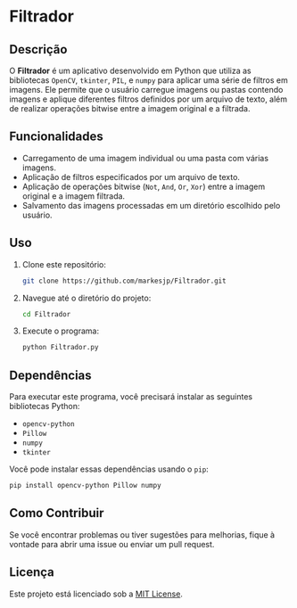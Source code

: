 
# Filtrador

## Descrição

O **Filtrador** é um aplicativo desenvolvido em Python que utiliza as bibliotecas `OpenCV`, `tkinter`, `PIL`, e `numpy` para aplicar uma série de filtros em imagens. Ele permite que o usuário carregue imagens ou pastas contendo imagens e aplique diferentes filtros definidos por um arquivo de texto, além de realizar operações bitwise entre a imagem original e a filtrada.

## Funcionalidades

- Carregamento de uma imagem individual ou uma pasta com várias imagens.
- Aplicação de filtros especificados por um arquivo de texto.
- Aplicação de operações bitwise (`Not`, `And`, `Or`, `Xor`) entre a imagem original e a imagem filtrada.
- Salvamento das imagens processadas em um diretório escolhido pelo usuário.

## Uso

1. Clone este repositório:
   ```bash
   git clone https://github.com/markesjp/Filtrador.git
   ```
2. Navegue até o diretório do projeto:
   ```bash
   cd Filtrador
   ```
3. Execute o programa:
   ```bash
   python Filtrador.py
   ```

## Dependências

Para executar este programa, você precisará instalar as seguintes bibliotecas Python:

- `opencv-python`
- `Pillow`
- `numpy`
- `tkinter`

Você pode instalar essas dependências usando o `pip`:

```bash
pip install opencv-python Pillow numpy
```

## Como Contribuir

Se você encontrar problemas ou tiver sugestões para melhorias, fique à vontade para abrir uma issue ou enviar um pull request.

## Licença

Este projeto está licenciado sob a [MIT License](LICENSE).
